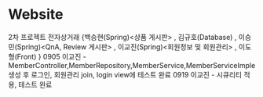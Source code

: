 # Website

2차 프로젝트 전자상거래 
{백승현(Spring)<상품 게시판> , 김규호(Database) , 이승민(Spring)<QnA, Review 게시판> , 이교진(Spring)<회원정보 및 회원관리> , 이도형(Front) }
0905 이교진 - MemberController,MemberRepository,MemberService,MemberServiceImple 생성 후 로그인, 회원관리 join, login view에 테스트 완료 
0919 이교진 - 시큐리티 적용, 테스트 완료
